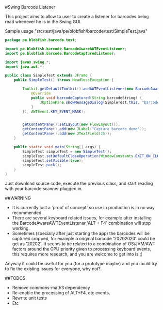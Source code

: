 #Swing Barcode Listener

This project aims to allow to user to create a listener for barcodes being read whenever he is in the Swing GUI.

Sample usage "src/test/java/pe/blobfish/barcode/test/SimpleTest.java"

```java
package pe.blobfish.barcode.test;

import pe.blobfish.barcode.BarcodeAwareAWTEventListener;
import pe.blobfish.barcode.BarcodeCapturedListener;

import javax.swing.*;
import java.awt.*;

public class SimpleTest extends JFrame {
    public SimpleTest() throws HeadlessException {

        Toolkit.getDefaultToolkit().addAWTEventListener(new BarcodeAwareAWTEventListener(new BarcodeCapturedListener() {
            @Override
            public void barcodeCaptured(String barcodeString) {
                JOptionPane.showMessageDialog(SimpleTest.this, "barcode captured: " + barcodeString);
            }
        }), AWTEvent.KEY_EVENT_MASK);


        getContentPane().setLayout(new FlowLayout());
        getContentPane().add(new JLabel("Capture barcode demo"));
        getContentPane().add(new JTextField(25));
    }

    public static void main(String[] args) {
        SimpleTest simpleTest = new SimpleTest();
        simpleTest.setDefaultCloseOperation(WindowConstants.EXIT_ON_CLOSE);
        simpleTest.setVisible(true);
        simpleTest.pack();
    }
}
```

Just download source code, execute the previous class, and start reading with your barcode scanner plugged in.

##WARNING

- It is currently just a 'proof of concept' so use in production is in no way recommended.
- There are several keyboard related issues, for example after installing the BarcodeAwareAWTEventListener 'ALT + F4' combination will stop working.
- Sometimes (specially after just starting the app) the barcodes will be captured cropped, for example a original barcode '20202020' could be get as '20202'. It seems to be related to a combination of OS/JVM/AWT factors around the CPU priority given to processing keyboard events, this requires more research, and you are welcome to get into is ;)

Anyway it could be useful for you (for a prototype maybe) and you could try to fix the existing issues for everyone, why not?.

##TODOS

- Remove commons-math3 dependency
- Re-enable the processing of ALT+F4, etc events.
- Rewrite unit tests
- Etc
